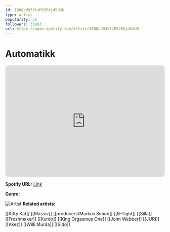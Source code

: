 ```yaml
---
id: 190Qcd935tzMS5RXjd5dUG
type: artist
popularity: 35
followers: 35993
url: https://open.spotify.com/artist/190Qcd935tzMS5RXjd5dUG
---
```

# Automatikk

<iframe style="border-radius:12px" src="https://open.spotify.com/embed/artist/190Qcd935tzMS5RXjd5dUG" width="100%" height="352" frameBorder="0" allowfullscreen="" allow="autoplay; clipboard-write; encrypted-media; fullscreen; picture-in-picture" loading="lazy"></iframe>

**Spotify URL:** [Link](https://open.spotify.com/artist/190Qcd935tzMS5RXjd5dUG)

**Genre:** 

![Artist](https://i.scdn.co/image/ab6761610000e5ebccc17fb70972fc81c4d57fcd)
**Related artists:**

[[Kitty Kat]]
[[Massiv]]
[[producers/Markus Simon]]
[[B-Tight]]
[[Silla]]
[[Freshmaker]]
[[Kurdo]]
[[King Orgasmus One]]
[[John Webber]]
[[JURI]]
[[Akez]]
[[Willi Murda]]
[[Sido]]
